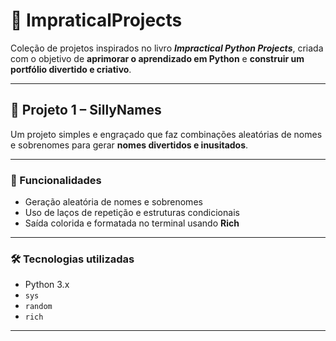 # 🧠 ImpraticalProjects

Coleção de projetos inspirados no livro **_Impractical Python Projects_**, criada com o objetivo de **aprimorar o aprendizado em Python** e **construir um portfólio divertido e criativo**.

---

## 🎲 Projeto 1 – SillyNames

Um projeto simples e engraçado que faz combinações aleatórias de nomes e sobrenomes para gerar **nomes divertidos e inusitados**.

---

### 🧩 Funcionalidades
- Geração aleatória de nomes e sobrenomes  
- Uso de laços de repetição e estruturas condicionais  
- Saída colorida e formatada no terminal usando **Rich**  

---

### 🛠️ Tecnologias utilizadas
- Python 3.x  
- `sys`  
- `random`  
- `rich`  

---
